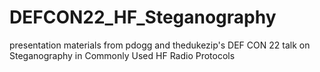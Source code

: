 DEFCON22_HF_Steganography
=========================

 presentation materials from pdogg and thedukezip's DEF CON 22 talk on Steganography in Commonly Used HF Radio Protocols
